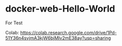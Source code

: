 # docker-web-Hello-World
For Test

Colab: https://colab.research.google.com/drive/1Pd-51Y36n4svjmA3kjW6bjMIv2mE38ay?usp=sharing